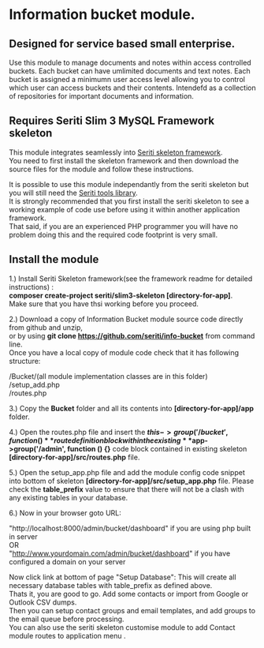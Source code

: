 # Information bucket module. 

## Designed for service based small enterprise.

Use this module to manage documents and notes within access controlled buckets. Each bucket can have umlimited documents and text notes.
Each bucket is assigned a minimumn user access level allowing you to control which user can access buckets and their contents. 
Intendefd as a collection of repositories for important documents and information.

## Requires Seriti Slim 3 MySQL Framework skeleton

This module integrates seamlessly into [Seriti skeleton framework](https://github.com/seriti/slim3-skeleton).  
You need to first install the skeleton framework and then download the source files for the module and follow these instructions.

It is possible to use this module independantly from the seriti skeleton but you will still need the [Seriti tools library](https://github.com/seriti/tools).  
It is strongly recommended that you first install the seriti skeleton to see a working example of code use before using it within another application framework.  
That said, if you are an experienced PHP programmer you will have no problem doing this and the required code footprint is very small.  

## Install the module

1.) Install Seriti Skeleton framework(see the framework readme for detailed instructions) :   
    **composer create-project seriti/slim3-skeleton [directory-for-app]**.  
    Make sure that you have thsi working before you proceed.

2.) Download a copy of Information Bucket module source code directly from github and unzip,  
or by using **git clone https://github.com/seriti/info-bucket** from command line.  
Once you have a local copy of module code check that it has following structure:  

/Bucket/(all module implementation classes are in this folder)  
/setup_add.php  
/routes.php  

3.) Copy the **Bucket** folder and all its contents into **[directory-for-app]/app** folder.

4.) Open the routes.php file and insert the **$this->group('/bucket', function (){}** route definition block
within the existing  **$app->group('/admin', function () {}** code block contained in existing skeleton **[directory-for-app]/src/routes.php** file.

5.) Open the setup_app.php file and  add the module config code snippet into bottom of skeleton **[directory-for-app]/src/setup_app.php** file.
Please check the **table_prefix** value to ensure that there will not be a clash with any existing tables in your database.

6.) Now in your browser goto URL:  

"http://localhost:8000/admin/bucket/dashboard" if you are using php built in server  
OR   
"http://www.yourdomain.com/admin/bucket/dashboard" if you have configured a domain on your server  

Now click link at bottom of page "Setup Database": This will create all necessary database tables with table_prefix as defined above.  
Thats it, you are good to go. Add some contacts or import from Google or Outlook CSV dumps.   
Then you can setup contact groups and email templates, and add groups to the email queue before processing.  
You can also use the seriti skeleton customise module to add Contact module routes to application menu  .
